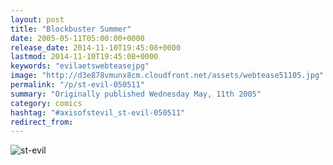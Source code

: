 ```yaml
---
layout: post
title: "Blockbuster Summer"
date: 2005-05-11T05:00:00+0000
release_date: 2014-11-10T19:45:08+0000
lastmod: 2014-11-10T19:45:08+0000
keywords: "evilaetswebteasejpg"
image: "http://d3e878vmunx8cm.cloudfront.net/assets/webtease51105.jpg"
permalink: "/p/st-evil-050511"
summary: "Originally published Wednesday May, 11th 2005"
category: comics
hashtag: "#axisofstevil_st-evil-050511"
redirect_from:
---
```


![st-evil](http://d3e878vmunx8cm.cloudfront.net/assets/webtease51105.jpg)
